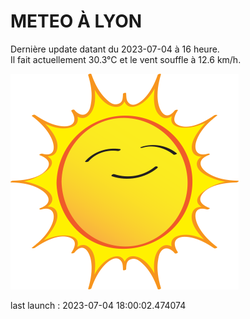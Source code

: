 # METEO À LYON

Dernière update datant du 2023-07-04 à 16 heure.  
Il fait actuellement 30.3°C et le vent souffle à 12.6 km/h.      

![](./.github/sun.png)

last launch : 2023-07-04 18:00:02.474074
